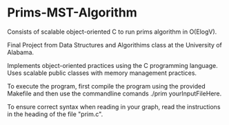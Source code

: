 # Prims-MST-Algorithm
Consists of scalable object-oriented C to run prims algorithm in O(ElogV).

Final Project from Data Structures and Algorithims class at the University of Alabama.

Implements object-oriented practices using the C programming language. Uses scalable public classes with memory management practices.

To execute the program, first compile the program using the provided Makefile and then use the commandline comands ./prim yourInputFileHere.

To ensure correct syntax when reading in your graph, read the instructions in the heading of the file "prim.c".

